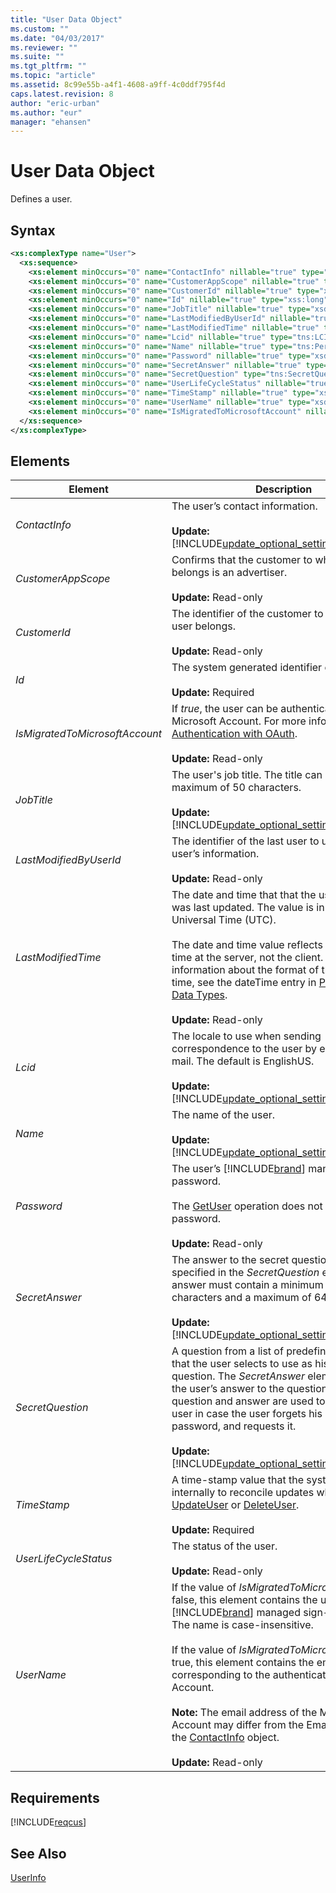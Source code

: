 ```yaml
---
title: "User Data Object"
ms.custom: ""
ms.date: "04/03/2017"
ms.reviewer: ""
ms.suite: ""
ms.tgt_pltfrm: ""
ms.topic: "article"
ms.assetid: 8c99e55b-a4f1-4608-a9ff-4c0ddf795f4d
caps.latest.revision: 8
author: "eric-urban"
ms.author: "eur"
manager: "ehansen"
---
```

# User Data Object
Defines a user.

## Syntax

```xml
<xs:complexType name="User">
  <xs:sequence>
    <xs:element minOccurs="0" name="ContactInfo" nillable="true" type="tns:ContactInfo" />
    <xs:element minOccurs="0" name="CustomerAppScope" nillable="true" type="tns:ApplicationType" />
    <xs:element minOccurs="0" name="CustomerId" nillable="true" type="xsd:long" />
    <xs:element minOccurs="0" name="Id" nillable="true" type="xss:long" />
    <xs:element minOccurs="0" name="JobTitle" nillable="true" type="xsd:string" />
    <xs:element minOccurs="0" name="LastModifiedByUserId" nillable="true" type="xsd:long" />
    <xs:element minOccurs="0" name="LastModifiedTime" nillable="true" type="xsd:dateTime" />
    <xs:element minOccurs="0" name="Lcid" nillable="true" type="tns:LCID" />
    <xs:element minOccurs="0" name="Name" nillable="true" type="tns:PersonName" />
    <xs:element minOccurs="0" name="Password" nillable="true" type="xsd:string" />
    <xs:element minOccurs="0" name="SecretAnswer" nillable="true" type="xsd:string" />
    <xs:element minOccurs="0" name="SecretQuestion" type="tns:SecretQuestion" />
    <xs:element minOccurs="0" name="UserLifeCycleStatus" nillable="true" type="tns:UserLifeCycleStatus" />
    <xs:element minOccurs="0" name="TimeStamp" nillable="true" type="xsd:base64Binary" />
    <xs:element minOccurs="0" name="UserName" nillable="true" type="xsd:string" />
    <xs:element minOccurs="0" name="IsMigratedToMicrosoftAccount" nillable="true" type="xsd:boolean" />
  </xs:sequence>
</xs:complexType>
```

## <a name="Elements"></a>Elements

|Element|Description|Data Type|
|-----------|---------------|-------------|
|*ContactInfo*|The user’s contact information.<br/><br/>**Update:** [!INCLUDE[update_optional_setting_unchanged](../customer-api/includes/update-optional-setting-unchanged.md)]|[ContactInfo](../customer-api/contactinfo-data-object.md)|
|*CustomerAppScope*|Confirms that the customer to whom this user belongs is an advertiser.<br/><br/>**Update:** Read-only|[ApplicationType](../customer-api/applicationtype-value-set.md)|
|*CustomerId*|The identifier of the customer to whom this user belongs.<br/><br/>**Update:** Read-only|*long*|
|*Id*|The system generated identifier of the user.<br/><br/>**Update:** Required|*long*|
|*IsMigratedToMicrosoftAccount*|If *true*, the user can be authenticated using  a Microsoft Account. For more information, see [Authentication with OAuth](https://msdn.microsoft.com/library/bing-ads-user-authentication-oauth-guide.aspx).<br/><br/>**Update:** Read-only|*boolean*|
|*JobTitle*|The user's job title. The title can contain a maximum of 50 characters.<br/><br/>**Update:** [!INCLUDE[update_optional_setting_unchanged](../customer-api/includes/update-optional-setting-unchanged.md)]|*string*|
|*LastModifiedByUserId*|The identifier of the last user to update the user’s information.<br/><br/>**Update:** Read-only|*long*|
|*LastModifiedTime*|The date and time that that the user information was last updated. The value is in Coordinated Universal Time (UTC).<br /><br />The date and time value reflects the date and time at the server, not the client. For information about the format of the date and time, see the dateTime entry in [Primitive XML Data Types](http://msdn.microsoft.com/library/ms256220.aspx).<br/><br/>**Update:** Read-only|*dateTime*|
|*Lcid*|The locale to use when sending correspondence to the user by email or postal mail. The default is EnglishUS.<br/><br/>**Update:** [!INCLUDE[update_optional_setting_unchanged](../customer-api/includes/update-optional-setting-unchanged.md)]|[LCID](../customer-api/lcid-value-set.md)|
|*Name*|The name of the user.<br/><br/>**Update:** [!INCLUDE[update_optional_setting_unchanged](../customer-api/includes/update-optional-setting-unchanged.md)]|[PersonName](../customer-api/personname-data-object.md)|
|*Password*|The user’s [!INCLUDE[brand](../customer-api/includes/brand.md)] managed sign-in password.<br /><br />The [GetUser](../customer-api/getuser-service-operation.md) operation does not return the password.<br/><br/>**Update:** Read-only|*string*|
|*SecretAnswer*|The answer to the secret question that is specified in the *SecretQuestion* element. The answer must contain a minimum of five characters and a maximum of 64 characters.<br/><br/>**Update:** [!INCLUDE[update_optional_setting_unchanged](../customer-api/includes/update-optional-setting-unchanged.md)]|*string*|
|*SecretQuestion*|A question from a list of predefined questions that the user selects to use as his or her secret question. The *SecretAnswer* element contains the user’s answer to the question. The secret question and answer are used to validate the user in case the user forgets his or her password, and requests it.<br/><br/>**Update:** [!INCLUDE[update_optional_setting_unchanged](../customer-api/includes/update-optional-setting-unchanged.md)]|[SecretQuestion](../customer-api/secretquestion-value-set.md)|
|*TimeStamp*|A time-stamp value that the system uses internally to reconcile updates when you call [UpdateUser](../customer-api/updateuser-service-operation.md) or [DeleteUser](../customer-api/deleteuser-service-operation.md).<br/><br/>**Update:** Required|*base64Binary*|
|*UserLifeCycleStatus*|The status of the user.<br/><br/>**Update:** Read-only|[UserLifeCycleStatus](../customer-api/userlifecyclestatus-value-set.md)|
|*UserName*|If the value of *IsMigratedToMicrosoftAccount* is false, this element contains the user's [!INCLUDE[brand](../customer-api/includes/brand.md)] managed sign-in user name. The name is case-insensitive.<br /><br />If the value of *IsMigratedToMicrosoftAccount* is true, this element contains the email address corresponding to the authenticated Microsoft Account.<br /><br />**Note:** The email address of the Microsoft Account may differ from the Email element of the [ContactInfo](../customer-api/contactinfo-data-object.md) object.<br/><br/>**Update:** Read-only|*string*|

## Requirements
[!INCLUDE[reqcus](../customer-api/includes/reqcus.md)]
## See Also
[UserInfo](../customer-api/userinfo-data-object.md)  

